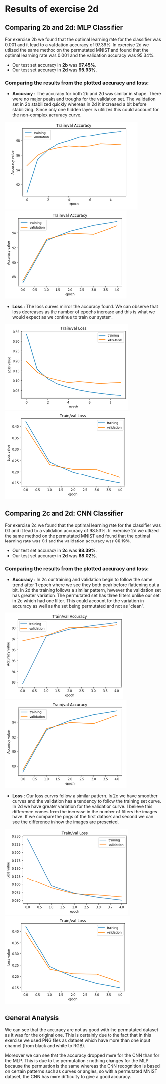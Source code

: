 # Results of exercise 2d

## Comparing 2b and 2d: MLP Classifier

For exercise 2b we found that the optimal learning rate for the classifier was 0.001 and it lead to a validation accuracy of 97.39%.
In exercise 2d we utlized the same method on the permutated MNIST and found that the optimal learning rate was 0.001 and the validation accuracy was 95.34%.
* Our test set accuracy in **2b** was **97.45%**. 
* Our test set accuracy in **2d** was **95.93%**.

### Comparing the results from the plotted accuracy and loss:

* **Accuracy** : The accuracy for both 2b and 2d was similar in shape. There were no major peaks and troughs for the validation set. The validation set in 2b stabilized quickly whereas in 2d it increased a bit before stabilizing. Since only one hidden layer is utilized this could account for the non-complex accuracy curve.

![](images/accuracy2b.png)
![](images/accuracy2d.png)

* **Loss** : The loss curves mirror the accuracy found. We can observe that loss decreases as the number of epochs increase and this is what we would expect as we continue to train our system.

![](images/loss2b.png)
![](images/loss2d.png)


## Comparing 2c and 2d: CNN Classifier

For exercise 2c we found that the optimal learning rate for the classifier was 0.1 and it lead to a validation accuracy of 98.53%.
In exercise 2d we utlized the same method on the permutated MNIST and found that the optimal learning rate was 0.1 and the validation accuracy was 88.19%.

* Our test set accuracy in **2c** was **98.39%**. 
* Our test set accuracy in **2d** was **88.02%**.

### Comparing the results from the plotted accuracy and loss:

* **Accuracy** : In 2c our training and validation begin to follow the same trend after 1 epoch where we see they both peak before flattening out a bit. In 2d the training follows a similar pattern, however the validation set has greater variation. The permutated set has three filters unlike our set in 2c which had one filter. This could account for the variation in accuracy as well as the set being permutated and not as 'clean'. 

![](images/accuracy2c.png)
![](images/accuracy2d.png)

* **Loss** : Our loss curves follow a similar pattern. In 2c we have smoother curves and the validation has a tendency to follow the training set curve. In 2d we have greater variation for the validation curve. I believe this difference comes from the increase in the number of filters the images have. If we compare the pngs of the first dataset and second we can see the difference in how the images are presented.

![](images/loss2c.png)
![](images/loss2d.png)


## General Analysis

We can see that the accuracy are not as good with the permutated dataset as it was for the original one. This is certainly due to the fact that in this exercise we used PNG files as dataset which have more than one input channel (from black and white to RGB).

Moreover we can see that the accuracy dropped more for the CNN than for the MLP. This is due to the permutation : nothing changes for the MLP because the permuation is the same whereas the CNN recognition is based on certain patterns such as curves or angles, so with a permutated MNIST dataset, the CNN has more difficulty to give a good accuracy.
